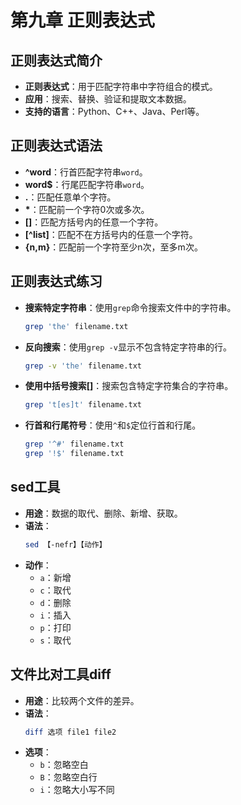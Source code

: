 # 第九章 正则表达式

## 正则表达式简介
- **正则表达式**：用于匹配字符串中字符组合的模式。
- **应用**：搜索、替换、验证和提取文本数据。
- **支持的语言**：Python、C++、Java、Perl等。

## 正则表达式语法
- **^word**：行首匹配字符串`word`。
- **word$**：行尾匹配字符串`word`。
- **.**：匹配任意单个字符。
- **\***：匹配前一个字符0次或多次。
- **[]**：匹配方括号内的任意一个字符。
- **[^list]**：匹配不在方括号内的任意一个字符。
- **{n,m}**：匹配前一个字符至少n次，至多m次。

## 正则表达式练习
- **搜索特定字符串**：使用`grep`命令搜索文件中的字符串。
  ```bash
  grep 'the' filename.txt
  ```

- **反向搜索**：使用`grep -v`显示不包含特定字符串的行。
  ```bash
  grep -v 'the' filename.txt
  ```

- **使用中括号搜索[]**：搜索包含特定字符集合的字符串。
  ```bash
  grep 't[es]t' filename.txt
  ```

- **行首和行尾符号**：使用`^`和`$`定位行首和行尾。
  ```bash
  grep '^#' filename.txt
  grep '!$' filename.txt
  ```

## sed工具
- **用途**：数据的取代、删除、新增、获取。
- **语法**：
  ```bash
  sed 【-nefr】【动作】
  ```
- **动作**：
  - `a`：新增
  - `c`：取代
  - `d`：删除
  - `i`：插入
  - `p`：打印
  - `s`：取代

## 文件比对工具diff
- **用途**：比较两个文件的差异。
- **语法**：
  ```bash
  diff 选项 file1 file2
  ```
- **选项**：
  - `b`：忽略空白
  - `B`：忽略空白行
  - `i`：忽略大小写不同
